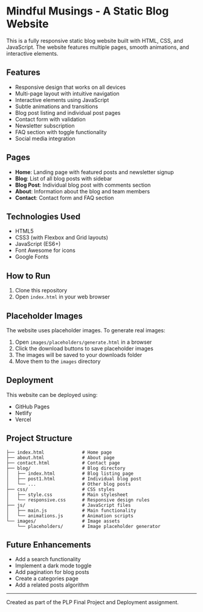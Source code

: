 # Mindful Musings - A Static Blog Website

This is a fully responsive static blog website built with HTML, CSS, and JavaScript. The website features multiple pages, smooth animations, and interactive elements.

## Features

- Responsive design that works on all devices
- Multi-page layout with intuitive navigation
- Interactive elements using JavaScript
- Subtle animations and transitions
- Blog post listing and individual post pages
- Contact form with validation
- Newsletter subscription
- FAQ section with toggle functionality
- Social media integration

## Pages

- **Home**: Landing page with featured posts and newsletter signup
- **Blog**: List of all blog posts with sidebar
- **Blog Post**: Individual blog post with comments section
- **About**: Information about the blog and team members
- **Contact**: Contact form and FAQ section

## Technologies Used

- HTML5
- CSS3 (with Flexbox and Grid layouts)
- JavaScript (ES6+)
- Font Awesome for icons
- Google Fonts

## How to Run

1. Clone this repository
2. Open `index.html` in your web browser

## Placeholder Images

The website uses placeholder images. To generate real images:
1. Open `images/placeholders/generate.html` in a browser
2. Click the download buttons to save placeholder images
3. The images will be saved to your downloads folder
4. Move them to the `images` directory

## Deployment

This website can be deployed using:
- GitHub Pages
- Netlify
- Vercel

## Project Structure

```
├── index.html              # Home page
├── about.html              # About page
├── contact.html            # Contact page
├── blog/                   # Blog directory
│   ├── index.html          # Blog listing page
│   ├── post1.html          # Individual blog post
│   └── ...                 # Other blog posts
├── css/                    # CSS styles
│   ├── style.css           # Main stylesheet
│   └── responsive.css      # Responsive design rules
├── js/                     # JavaScript files
│   ├── main.js             # Main functionality
│   └── animations.js       # Animation scripts
└── images/                 # Image assets
    └── placeholders/       # Image placeholder generator
```

## Future Enhancements

- Add a search functionality
- Implement a dark mode toggle
- Add pagination for blog posts
- Create a categories page
- Add a related posts algorithm

---

Created as part of the PLP Final Project and Deployment assignment.
